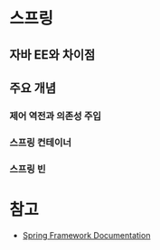 # 스프링

## 자바 EE와 차이점

## 주요 개념

### 제어 역전과 의존성 주입

### 스프링 컨테이너

### 스프링 빈

# 참고

- [Spring Framework Documentation](https://docs.spring.io/spring-framework/docs/current/reference/html/index.html)
